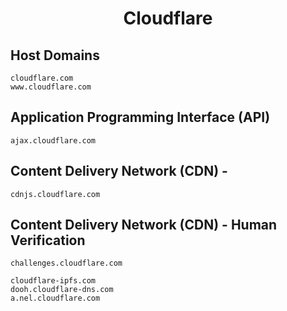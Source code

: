 <h1 align="center">Cloudflare</h1>

## Host Domains

```
cloudflare.com
www.cloudflare.com
```

## Application Programming Interface (API)

```
ajax.cloudflare.com	
```
## Content Delivery Network (CDN) -

```
cdnjs.cloudflare.com
```

## Content Delivery Network (CDN) - Human Verification 

```
challenges.cloudflare.com
```



```
cloudflare-ipfs.com	
dooh.cloudflare-dns.com	
a.nel.cloudflare.com
```

